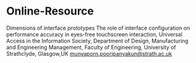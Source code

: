 # Online-Resource
Dimensions of interface prototypes
The role of interface configuration on performance accuracy in eyes-free touchscreen interaction, Universal Access in the Information Society, Department of Design, Manufacturing and Engineering Management, Faculty of Engineering,
University of Strathclyde, Glasgow,UK
munyaporn.pooripanyakun@strath.ac.uk
